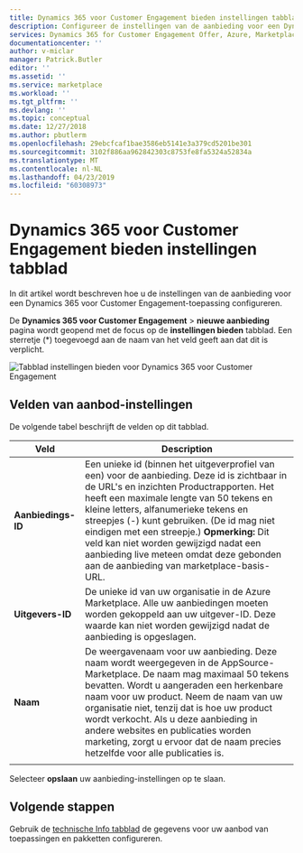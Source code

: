 ```yaml
---
title: Dynamics 365 voor Customer Engagement bieden instellingen tabblad - Azure Marketplace | Microsoft Docs
description: Configureer de instellingen van de aanbieding voor een Dynamics 365 voor Customer Engagement toepassing aanbieding op de AppSource-Marketplace.
services: Dynamics 365 for Customer Engagement Offer, Azure, Marketplace, Cloud Partner Portal, AppSource
documentationcenter: ''
author: v-miclar
manager: Patrick.Butler
editor: ''
ms.assetid: ''
ms.service: marketplace
ms.workload: ''
ms.tgt_pltfrm: ''
ms.devlang: ''
ms.topic: conceptual
ms.date: 12/27/2018
ms.author: pbutlerm
ms.openlocfilehash: 29ebcfcaf1bae3586eb5141e3a379cd5201be301
ms.sourcegitcommit: 3102f886aa962842303c8753fe8fa5324a52834a
ms.translationtype: MT
ms.contentlocale: nl-NL
ms.lasthandoff: 04/23/2019
ms.locfileid: "60308973"
---
```

# <a name="dynamics-365-for-customer-engagement-offer-settings-tab"></a>Dynamics 365 voor Customer Engagement bieden instellingen tabblad

In dit artikel wordt beschreven hoe u de instellingen van de aanbieding voor een Dynamics 365 voor Customer Engagement-toepassing configureren.


De **Dynamics 365 voor Customer Engagement** > **nieuwe aanbieding** pagina wordt geopend met de focus op de **instellingen bieden** tabblad.  Een sterretje (*) toegevoegd aan de naam van het veld geeft aan dat dit is verplicht.

![Tabblad instellingen bieden voor Dynamics 365 voor Customer Engagement](./media/dyn365ce-offer-settings-tab.png)


## <a name="offer-settings-fields"></a>Velden van aanbod-instellingen

De volgende tabel beschrijft de velden op dit tabblad. 

|    Veld         |       Description                                                            |
|  ---------       |     ---------------                                                          |
| **Aanbiedings-ID**       | Een unieke id (binnen het uitgeverprofiel van een) voor de aanbieding. Deze id is zichtbaar in de URL's en inzichten Productrapporten. Het heeft een maximale lengte van 50 tekens en kleine letters, alfanumerieke tekens en streepjes (-) kunt gebruiken. (De id mag niet eindigen met een streepje.) **Opmerking:** Dit veld kan niet worden gewijzigd nadat een aanbieding live meteen omdat deze gebonden aan de aanbieding van marketplace-basis-URL.  |
| **Uitgevers-ID**     | De unieke id van uw organisatie in de Azure Marketplace. Alle uw aanbiedingen moeten worden gekoppeld aan uw uitgever-ID. Deze waarde kan niet worden gewijzigd nadat de aanbieding is opgeslagen. |
| **Naam**          | De weergavenaam voor uw aanbieding. Deze naam wordt weergegeven in de AppSource-Marketplace. De naam mag maximaal 50 tekens bevatten. Wordt u aangeraden een herkenbare naam voor uw product. Neem de naam van uw organisatie niet, tenzij dat is hoe uw product wordt verkocht. Als u deze aanbieding in andere websites en publicaties worden marketing, zorgt u ervoor dat de naam precies hetzelfde voor alle publicaties is. |
|  |  |

Selecteer **opslaan** uw aanbieding-instellingen op te slaan.


## <a name="next-steps"></a>Volgende stappen

Gebruik de [technische Info tabblad](./cpp-technical-info-tab.md) de gegevens voor uw aanbod van toepassingen en pakketten configureren.

